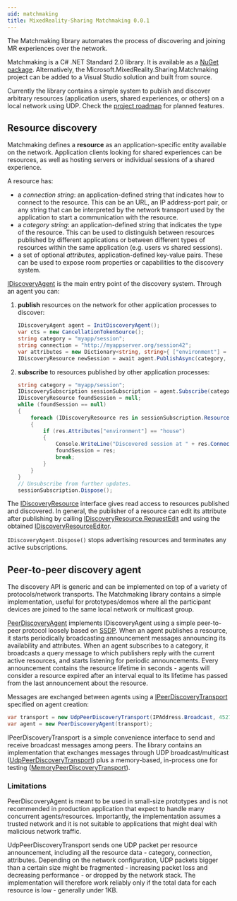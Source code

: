 ```yaml
---
uid: matchmaking
title: MixedReality-Sharing Matchmaking 0.0.1
---
```

The Matchmaking library automates the process of discovering and joining MR experiences over the network.

Matchmaking is a C# .NET Standard 2.0 library. It is available as a [NuGet package](insert_link). Alternatively, the Microsoft.MixedReality.Sharing.Matchmaking project can be added to a Visual Studio solution and built from source.

Currently the library contains a simple system to publish and discover arbitrary resources (application users, shared experiences, or others) on a local network using UDP. Check the [project roadmap](xref:roadmap.md) for planned features.

## Resource discovery

Matchmaking defines a __resource__ as an application-specific entity available on the network. Application clients looking for shared experiences can be resources, as well as hosting servers or individual sessions of a shared experience.

A resource has:

- a _connection string_: an application-defined string that indicates how to connect to the resource. This can be an URL, an IP address-port pair, or any string that can be interpreted by the network transport used by the application to start a communication with the resource.
- a _category string_: an application-defined string that indicates the type of the resource. This can be used to distinguish between resources published by different applications or between different types of resources within the same application (e.g. users vs shared sessions).
- a set of optional _attributes_, application-defined key-value pairs. These can be used to expose room properties or capabilities to the discovery system.

[IDiscoveryAgent](xref:Microsoft.MixedReality.Sharing.Matchmaking.IDiscoveryAgent) is the main entry point of the discovery system. Through an agent you can:

1. **publish** resources on the network for other application processes to discover:

    ```csharp
    IDiscoveryAgent agent = InitDiscoveryAgent();
    var cts = new CancellationTokenSource();
    string category = "myapp/session";
    string connection = "http://myappserver.org/session42";
    var attributes = new Dictionary<string, string>{ ["environment"] = "house" };
    IDiscoveryResource newSession = await agent.PublishAsync(category, connection, attributes, cts.Token);
    ```

2. **subscribe** to resources published by other application processes:

    ```csharp
    string category = "myapp/session";
    IDiscoverySubscription sessionSubscription = agent.Subscribe(category);
    IDiscoveryResource foundSession = null;
    while (foundSession == null)
    {
        foreach (IDiscoveryResource res in sessionSubscription.Resources)
        {
            if (res.Attributes["environment"] == "house")
            {
                Console.WriteLine("Discovered session at " + res.Connection);
                foundSession = res;
                break;
            }
        }
    }
    // Unsubscribe from further updates.
    sessionSubscription.Dispose();
    ```

The [IDiscoveryResource](xref:Microsoft.MixedReality.Sharing.Matchmaking.IDiscoveryResource) interface gives read access to resources published and discovered. In general, the publisher of a resource can edit its attribute after publishing by calling [IDiscoveryResource.RequestEdit](xref:Microsoft.MixedReality.Sharing.Matchmaking.IDiscoveryResource.RequestEdit) and using the obtained [IDiscoveryResourceEditor](xref:Microsoft.MixedReality.Sharing.Matchmaking.IDiscoveryResourceEditor).

`IDiscoveryAgent.Dispose()` stops advertising resources and terminates any active subscriptions.

## Peer-to-peer discovery agent

The discovery API is generic and can be implemented on top of a variety of protocols/network transports. The Matchmaking library contains a simple implementation, useful for prototypes/demos where all the participant devices are joined to the same local network or multicast group.

[PeerDiscoveryAgent](xref:Microsoft.MixedReality.Sharing.Matchmaking.PeerDiscoveryAgent) implements IDiscoveryAgent using a simple peer-to-peer protocol loosely based on [SSDP](https://tools.ietf.org/html/draft-cai-ssdp-v1-03). When an agent publishes a resource, it starts periodically broadcasting announcement messages announcing its availability and attributes. When an agent subscribes to a category, it broadcasts a query message to which publishers reply with the current active resources, and starts listening for periodic announcements. Every announcement contains the resource lifetime in seconds - agents will consider a resource expired after an interval equal to its lifetime has passed from the last announcement about the resource.

Messages are exchanged between agents using a [IPeerDiscoveryTransport](xref:Microsoft.MixedReality.Sharing.Matchmaking.IPeerDiscoveryTransport) specified on agent creation:

```csharp
var transport = new UdpPeerDiscoveryTransport(IPAddress.Broadcast, 45278);
var agent = new PeerDiscoveryAgent(transport);
```

IPeerDiscoveryTransport is a simple convenience interface to send and receive broadcast messages among peers. The library contains an implementation that exchanges messages through UDP broadcast/multicast ([UdpPeerDiscoveryTransport](xref:Microsoft.MixedReality.Sharing.Matchmaking.IPeerDiscoveryTransport)) plus a memory-based, in-process one for testing ([MemoryPeerDiscoveryTransport](xref:Microsoft.MixedReality.Sharing.Matchmaking.MemoryPeerDiscoveryTransport)).

### Limitations

PeerDiscoveryAgent is meant to be used in small-size prototypes and is not recommended in production application that expect to handle many concurrent agents/resources. Importantly, the implementation assumes a trusted network and it is not suitable to applications that might deal with malicious network traffic.

UdpPeerDiscoveryTransport sends one UDP packet per resource announcement, including all the resource data - category, connection, attributes. Depending on the network configuration, UDP packets bigger than a certain size might be fragmented - increasing packet loss and decreasing performance - or dropped by the network stack. The implementation will therefore work reliably only if the total data for each resource is low - generally under 1KB.
